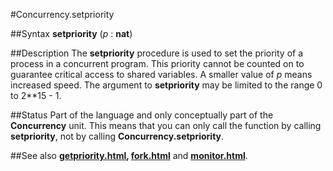 
#Concurrency.setpriority

##Syntax
**setpriority** (_p_ : **nat**)



##Description
The **setpriority** procedure is used to set the priority of a process in a concurrent program.  This priority cannot  be counted on to guarantee critical access to shared variables.  A smaller value of _p_ means increased speed.  The argument to **setpriority** may be limited to the range 0 to 2**15 - 1.



##Status
Part of the language and only conceptually part of the **Concurrency** unit. 
This means that you can only call the function by calling **setpriority**, not by calling **Concurrency.setpriority**.



##See also
**[getpriority.html](getpriority), [fork.html](fork)** and **[monitor.html](monitor)**.


